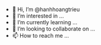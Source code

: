 - 👋 Hi, I’m @hanhhoangtrieu
- 👀 I’m interested in ...
- 🌱 I’m currently learning ...
- 💞️ I’m looking to collaborate on ...
- 📫 How to reach me ...

<!---
hanhhoangtrieu/hanhhoangtrieu is a ✨ special ✨ repository because its `README.md` (this file) appears on your GitHub profile.
You can click the Preview link to take a look at your changes.
--->
